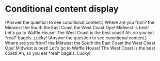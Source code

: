 # Conditional content display

<tabs>

<tab title='Result in browser' >
(Answer the question to see conditional content.)

<single-select-question id='user-region'>
Where are you from?
<choice value="midwest">the Midwest</choice>
<choice value="south">the South</choice>
<choice value="east-coast">the East Coast</choice>
<choice value="west-coast">the West Coast</choice>
</single-select-question>

<show if='user-region is midwest'>
Ope! Midwest is best!
</show>

<show if='user-region is south'>
Let's go to Waffle House!
</show>

<show if='user-region is west-coast'>
The West Coast is the best coast!
</show>

<show if='user-region is east-coast'>
Ah, so you eat *real* bagels. Lucky!
</show>
</tab>

<tab title='Markup in .md file' >
<code-block language='markdown'>
(Answer the question to see conditional content.)

<single-select-question id='user-region'>
Where are you from?
<choice value="midwest">the Midwest</choice>
<choice value="south">the South</choice>
<choice value="east-coast">the East Coast</choice>
<choice value="west-coast">the West Coast</choice>
</single-select-question>

<show if='user-region is midwest'>
Ope! Midwest is best!
</show>

<show if='user-region is south'>
Let's go to Waffle House!
</show>

<show if='user-region is west-coast'>
The West Coast is the best coast!
</show>

<show if='user-region is east-coast'>
Ah, so you eat *real* bagels. Lucky!
</show>
</code-block>
</tab>

</tabs>